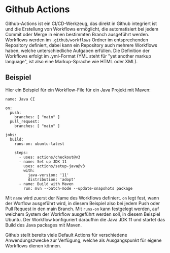 # Github Actions

Github-Actions ist ein CI/CD-Werkzeug, das direkt in Github integriert ist und die Erstellung von Workflows ermöglicht, die automatisiert bei jedem Commit oder Merge in einen bestimmten Branch ausgeführt werden. Workflows werden im `.github/workflows` Ordner im entsprechenden Repository definiert, dabei kann ein Repository auch mehrere Workflows haben, welche unterschiedliche Aufgaben erfüllen. Die Definition der Workflows erfolgt im .yml-Format (YML steht für "yet another markup language", ist also eine Markup-Sprache wie HTML oder XML).

## Beispiel

Hier ein Beispiel für ein Workflow-File für ein Java Projekt mit Maven:

```
name: Java CI

on:
  push:
    branches: [ "main" ]
  pull_request:
    branches: [ "main" ]

jobs:
  build:
    runs-on: ubuntu-latest

    steps:
      - uses: actions/checkout@v3
      - name: Set up JDK 11
        uses: actions/setup-java@v3
        with:
          java-version: '11'
          distribution: 'adopt'
      - name: Build with Maven
        run: mvn --batch-mode --update-snapshots package
```

Mit `name` wird zuerst der Name des Workflows definiert. `on` legt fest, wann der Worflow ausgeführt wird, in diesem Beispiel also bei jedem Push oder Pull Request in den main Branch. Mit `runs-on` kann festgelegt werden, auf welchem System der Workflow ausgeführt werden soll, in diesem Beispiel Ubuntu. Der Workflow konfiguriert daraufhin die Java JDK 11 und startet das Build des Java packages mit Maven.

Github stellt bereits viele Default Actions für verschiedene Anwendungszwecke zur Verfügung, welche als Ausgangspunkt für eigene Workflows dienen können.

